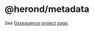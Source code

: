 @herond/metadata
====================

See [0xsequence project page](https://github.com/minhnd410/herond.js).
